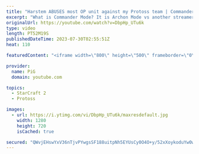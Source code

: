 ```yaml
---
title: "Harstem ABUSES most OP unit against my Protoss team | Commander Mode #3 - StarCraft 2"
excerpt: "What is Commander Mode? It is Archon Mode vs another streamer/player where we are the Commanders of our squadron of noobs but we can't actively control anything ourselves, we can only command them what to do!   This time we go up against an actual Captain, HARSTEM! Here's his viewpoint: https://www.youtube.com/watch?v=wIjJ2uA6_ig&ab_channel=Harstem"
originalUrl: https://youtube.com/watch?v=DbpHp_UTu6k
type: video
length: PT52M19S
publishedDateTime: 2023-07-30T02:55:51Z
heat: 110

featuredContent: "<iframe width=\"800\" height=\"500\" frameborder=\"0\" src=\"https://www.youtube.com/embed/DbpHp_UTu6k\" allow=\"accelerometer; autoplay; encrypted-media; gyroscope; picture-in-picture\" allowfullscreen></iframe>"

provider:
  name: PiG
  domain: youtube.com

topics:
  - StarCraft 2
  - Protoss

images:
  - url: https://i.ytimg.com/vi/DbpHp_UTu6k/maxresdefault.jpg
    width: 1280
    height: 720
    isCached: true

secured: "QWvjEHswYxV36nTjvPYwgsSF188uitpNh5EYUsCy0O4O+y/52xXoykoduYw0w00tzkdu5yU6tyMGOd6M/2aN/Pay/Qwk5LE3VRjPwdLurqgDfXxkgrQimxeT3I3qxSnJmWdV5XavQ2CQzVNZM25Rx0Aofs5oRNOZ8y7aFOzHgA/MUKseefxwkNPsXvGttReGvCPQBZcBRxLfHuvOhOpMXQ5aPMZ3CUFvsawGv+8qb+ymPKTKXwbvUzZX5HRJGHLfQzCPLDOzwRg+97andWxg5htnPWLw4R3fREXzYPGqVU4q7qpqZzB+JqR/vj1vzKs5jfc6PdRPnpGEl7qg2BS/BDKYybvvOmQlGvs/f6X8zI5s/EpYkY/tb4/Qzgj+VgB8keFc+AGqmq7PukjBSKezUrA5N+uwv5StdvSKJliTtpg=;MzjC7lM8QKsGMKxNJ9Pxew=="
---
```


